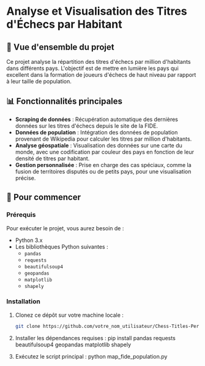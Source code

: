 # Analyse et Visualisation des Titres d'Échecs par Habitant

## 📝 Vue d'ensemble du projet

Ce projet analyse la répartition des titres d'échecs par million d'habitants dans différents pays. L'objectif est de mettre en lumière les pays qui excellent dans la formation de joueurs d'échecs de haut niveau par rapport à leur taille de population.

## 📊 Fonctionnalités principales

- **Scraping de données** : Récupération automatique des dernières données sur les titres d'échecs depuis le site de la FIDE.
- **Données de population** : Intégration des données de population provenant de Wikipedia pour calculer les titres par million d'habitants.
- **Analyse géospatiale** : Visualisation des données sur une carte du monde, avec une codification par couleur des pays en fonction de leur densité de titres par habitant.
- **Gestion personnalisée** : Prise en charge des cas spéciaux, comme la fusion de territoires disputés ou de petits pays, pour une visualisation précise.

## 🚀 Pour commencer

### Prérequis

Pour exécuter le projet, vous aurez besoin de :

- Python 3.x
- Les bibliothèques Python suivantes :
  - `pandas`
  - `requests`
  - `beautifulsoup4`
  - `geopandas`
  - `matplotlib`
  - `shapely`

### Installation

1. Clonez ce dépôt sur votre machine locale :
   ```bash
   git clone https://github.com/votre_nom_utilisateur/Chess-Titles-Per-Capita.git

2. Installer les dépendances requises :
   pip install pandas requests beautifulsoup4 geopandas matplotlib shapely

3. Exécutez le script principal :
   python map_fide_population.py

